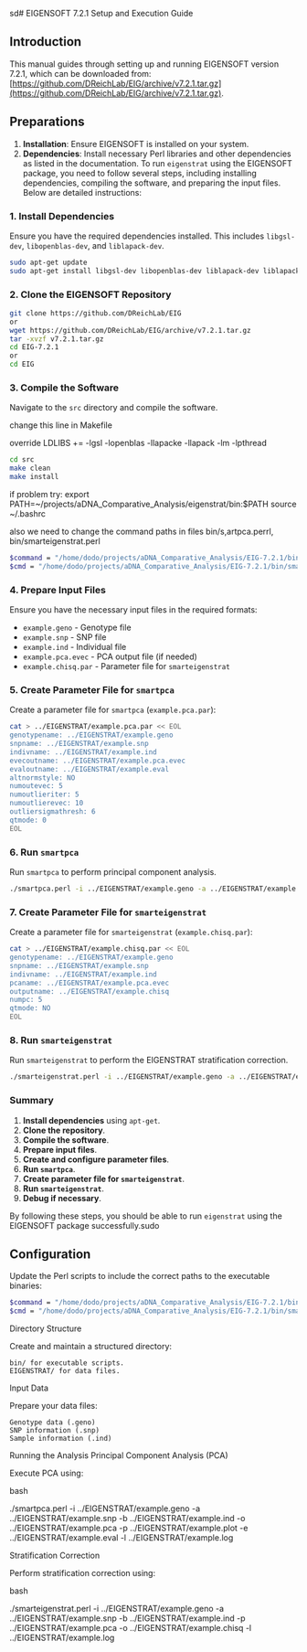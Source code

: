 sd# EIGENSOFT 7.2.1 Setup and Execution Guide

## Introduction
This manual guides through setting up and running EIGENSOFT version 7.2.1, which can be downloaded from:
[https://github.com/DReichLab/EIG/archive/v7.2.1.tar.gz](https://github.com/DReichLab/EIG/archive/v7.2.1.tar.gz).

## Preparations
1. **Installation**: Ensure EIGENSOFT is installed on your system.
2. **Dependencies**: Install necessary Perl libraries and other dependencies as listed in the documentation.
To run `eigenstrat` using the EIGENSOFT package, you need to follow several steps, including installing dependencies, compiling the software, and preparing the input files. Below are detailed instructions:

### 1. Install Dependencies
Ensure you have the required dependencies installed. This includes `libgsl-dev`, `libopenblas-dev`, and `liblapack-dev`.

```sh
sudo apt-get update
sudo apt-get install libgsl-dev libopenblas-dev liblapack-dev liblapacke-dev
```

### 2. Clone the EIGENSOFT Repository

```sh
git clone https://github.com/DReichLab/EIG
or
wget https://github.com/DReichLab/EIG/archive/v7.2.1.tar.gz
tar -xvzf v7.2.1.tar.gz
cd EIG-7.2.1
or 
cd EIG
```

### 3. Compile the Software
Navigate to the `src` directory and compile the software.

change this line in Makefile

override LDLIBS += -lgsl -lopenblas -llapacke -llapack -lm -lpthread

```sh
cd src
make clean
make install
```
if problem try: 
export PATH=~/projects/aDNA_Comparative_Analysis/eigenstrat/bin:$PATH
source ~/.bashrc

also we need to change the command paths in files bin/s,artpca.perrl, bin/smarteigenstrat.perl
```bash
$command = "/home/dodo/projects/aDNA_Comparative_Analysis/EIG-7.2.1/bin/smartpca"; # Path to smartpca
$cmd = "/home/dodo/projects/aDNA_Comparative_Analysis/EIG-7.2.1/bin/smarteigenstrat -p $outfilename.par >$logfilename"; # Path to smarteigenstrat
```

### 4. Prepare Input Files
Ensure you have the necessary input files in the required formats:

- `example.geno` - Genotype file
- `example.snp` - SNP file
- `example.ind` - Individual file
- `example.pca.evec` - PCA output file (if needed)
- `example.chisq.par` - Parameter file for `smarteigenstrat`

### 5. Create Parameter File for `smartpca`
Create a parameter file for `smartpca` (`example.pca.par`):

```sh
cat > ../EIGENSTRAT/example.pca.par << EOL
genotypename: ../EIGENSTRAT/example.geno
snpname: ../EIGENSTRAT/example.snp
indivname: ../EIGENSTRAT/example.ind
evecoutname: ../EIGENSTRAT/example.pca.evec
evaloutname: ../EIGENSTRAT/example.eval
altnormstyle: NO
numoutevec: 5
numoutlieriter: 5
numoutlierevec: 10
outliersigmathresh: 6
qtmode: 0
EOL
```

### 6. Run `smartpca`
Run `smartpca` to perform principal component analysis.

```sh
./smartpca.perl -i ../EIGENSTRAT/example.geno -a ../EIGENSTRAT/example.snp -b ../EIGENSTRAT/example.ind -k 5 -o ../EIGENSTRAT/example.pca -p ../EIGENSTRAT/example.plot -e ../EIGENSTRAT/example.eval -l ../EIGENSTRAT/example_pca.log
```

### 7. Create Parameter File for `smarteigenstrat`
Create a parameter file for `smarteigenstrat` (`example.chisq.par`):

```sh
cat > ../EIGENSTRAT/example.chisq.par << EOL
genotypename: ../EIGENSTRAT/example.geno
snpname: ../EIGENSTRAT/example.snp
indivname: ../EIGENSTRAT/example.ind
pcaname: ../EIGENSTRAT/example.pca.evec
outputname: ../EIGENSTRAT/example.chisq
numpc: 5
qtmode: NO
EOL
```

### 8. Run `smarteigenstrat`
Run `smarteigenstrat` to perform the EIGENSTRAT stratification correction.

```sh
./smarteigenstrat.perl -i ../EIGENSTRAT/example.geno -a ../EIGENSTRAT/example.snp -b ../EIGENSTRAT/example.ind -q NO -p ../EIGENSTRAT/example.pca.evec -k 5 -o ../EIGENSTRAT/example.chisq -l ../EIGENSTRAT/example_eigenstrat.log
```



### Summary
1. **Install dependencies** using `apt-get`.
2. **Clone the repository**.
3. **Compile the software**.
4. **Prepare input files**.
5. **Create and configure parameter files**.
6. **Run `smartpca`**.
7. **Create parameter file for `smarteigenstrat`**.
8. **Run `smarteigenstrat`**.
9. **Debug if necessary**.

By following these steps, you should be able to run `eigenstrat` using the EIGENSOFT package successfully.sudo 



## Configuration
Update the Perl scripts to include the correct paths to the executable binaries:

```bash
$command = "/home/dodo/projects/aDNA_Comparative_Analysis/EIG-7.2.1/bin/smartpca"; # Path to smartpca
$cmd = "/home/dodo/projects/aDNA_Comparative_Analysis/EIG-7.2.1/bin/smarteigenstrat -p $outfilename.par >$logfilename"; # Path to smarteigenstrat
```
Directory Structure

Create and maintain a structured directory:

    bin/ for executable scripts.
    EIGENSTRAT/ for data files.

Input Data

Prepare your data files:

    Genotype data (.geno)
    SNP information (.snp)
    Sample information (.ind)

Running the Analysis
Principal Component Analysis (PCA)

Execute PCA using:

bash

./smartpca.perl -i ../EIGENSTRAT/example.geno -a ../EIGENSTRAT/example.snp -b ../EIGENSTRAT/example.ind -o ../EIGENSTRAT/example.pca -p ../EIGENSTRAT/example.plot -e ../EIGENSTRAT/example.eval -l ../EIGENSTRAT/example.log

Stratification Correction

Perform stratification correction using:

bash

./smarteigenstrat.perl -i ../EIGENSTRAT/example.geno -a ../EIGENSTRAT/example.snp -b ../EIGENSTRAT/example.ind -p ../EIGENSTRAT/example.pca -o ../EIGENSTRAT/example.chisq -l ../EIGENSTRAT/example.log

